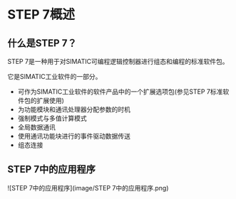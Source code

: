 # STEP 7概述

## 什么是STEP 7？
STEP 7是一种用于对SIMATIC可编程逻辑控制器进行组态和编程的标准软件包。

它是SIMATIC工业软件的一部分。
- 可作为SIMATIC工业软件的软件产品中的一个扩展选项包(参见STEP 7标准软件包的扩展使用)
- 为功能模块和通讯处理器分配参数的时机
- 强制模式与多值计算模式
- 全局数据通讯
- 使用通讯功能块进行的事件驱动数据传送
- 组态连接

## STEP 7中的应用程序
![STEP 7中的应用程序](image/STEP 7中的应用程序.png)